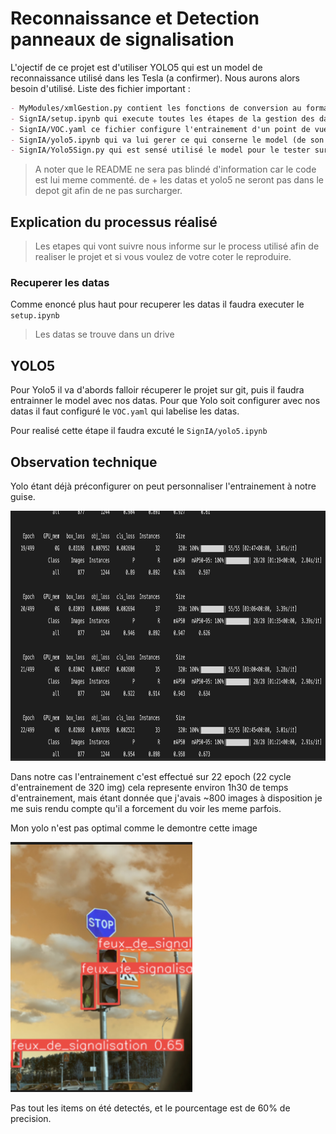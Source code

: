 # Reconnaissance et Detection panneaux de signalisation

L'ojectif de ce projet est d'utiliser YOLO5 qui est un model de reconnaissance utilisé dans les Tesla (a confirmer).
Nous aurons alors besoin d'utilisé.
Liste des fichier important :
```md
- MyModules/xmlGestion.py contient les fonctions de conversion au format yolo
- SignIA/setup.ipynb qui execute toutes les étapes de la gestion des data (de leur  importation à manipulation)
- SignIA/VOC.yaml ce fichier configure l'entrainement d'un point de vue des datas, avec un nombre pour labelisé, la localisation des datas (entrainement et evaluation)
- SignIA/yolo5.ipynb qui va lui gerer ce qui conserne le model (de son importation a la realisation de son entrainement)
- SignIA/Yolo5Sign.py qui est sensé utilisé le model pour le tester sur des image random (a mettre sur streamlit ou fastapi)
```
> A noter que le README ne sera pas blindé d'information car le code est lui meme commenté. de + les datas et yolo5 ne seront pas dans le depot git afin de ne pas surcharger.

## Explication du processus réalisé

> Les etapes qui vont suivre nous informe sur le process utilisé afin de realiser le projet et si vous voulez de votre coter le reproduire.
### Recuperer les datas 

Comme enoncé plus haut pour recuperer les datas il faudra executer le `setup.ipynb`

 > Les datas se trouve dans un drive

## YOLO5

Pour Yolo5 il va d'abords falloir récuperer le projet sur git, puis il faudra entrainner le model avec nos datas.
Pour que Yolo soit configurer avec nos datas il faut configuré le `VOC.yaml` qui labelise les datas.

Pour realisé cette étape il faudra excuté le `SignIA/yolo5.ipynb`

## Observation technique

Yolo étant déjà préconfigurer on peut personnaliser l'entrainement à notre guise.

<img src="SignIA/assets/training.png" height=400 width=800>

Dans notre cas l'entrainement c'est effectué sur 22 epoch (22 cycle d'entrainement de 320 img) cela represente environ 1h30 de temps d'entrainement,  mais étant donnée que j'avais ~800 images à disposition je me suis rendu compte qu'il a forcement du voir les meme parfois. 
 
Mon yolo n'est pas optimal comme le demontre cette image

<img src="SignIA/assets/test1.png" height=400>

Pas tout les items on été detectés, et le pourcentage est de 60% de precision.





